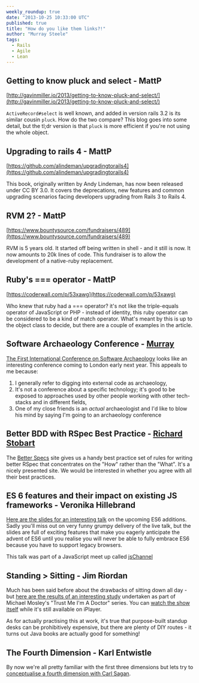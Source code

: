 ```yaml
---
weekly_roundup: true
date: "2013-10-25 10:33:00 UTC"
published: true
title: "How do you like them links?!"
author: "Murray Steele"
tags:
  - Rails
  - Agile
  - Lean
---
```


## Getting to know pluck and select - MattP

[http://gavinmiller.io/2013/getting-to-know-pluck-and-select/](http://gavinmiller.io/2013/getting-to-know-pluck-and-select/)

`ActiveRecord#select` is well known, and added in version rails 3.2 is its similar cousin `pluck`. How do the two compare? This blog goes into some detail, but the tl;dr version is that `pluck` is more efficient if you're not using the whole object.

## Upgrading to rails 4 - MattP

[https://github.com/alindeman/upgradingtorails4](https://github.com/alindeman/upgradingtorails4)

This book, originally written by Andy Lindeman, has now been released under CC BY 3.0. It covers the deprecations, new features and common upgrading scenarios facing developers upgrading from Rails 3 to Rails 4.

## RVM 2? - MattP

[https://www.bountysource.com/fundraisers/489](https://www.bountysource.com/fundraisers/489)

RVM is 5 years old.  It started off being written in shell - and it still is now. It now amounts to 20k lines of code. This fundraiser is to allow the development of a native-ruby replacement.

## Ruby's === operator - MattP

[https://coderwall.com/p/53xawg](https://coderwall.com/p/53xawg)

Who knew that ruby had a === operator? it's not like the triple-equals operator of JavaScript or PHP - instead of identity, this ruby operator can be considered to be a kind of match operator. What's meant by this is up to the object class to decide, but there are a couple of examples in the article.

## Software Archaeology Conference - [Murray](/people/murray-steele)

[The First International Conference on Software Archaeology](http://www.ticosa.org/) looks like an interesting conference coming to London early next year.  This appeals to me because:

  1. I generally refer to digging into external code as archaeology,
  2. It's not a conference about a specific technology; it's good to be exposed to approaches used by other people working with other tech-stacks and in different fields,
  3. One of my close friends is an *actual* archaeologist and I'd like to blow his mind by saying I'm going to an archaeology conference

## Better BDD with RSpec Best Practice - [Richard Stobart](/people/richard-stobart)

The [Better Specs](http://betterspecs.org) site gives us a handy best practice set of rules for writing better RSpec that concentrates on the "How" rather than the "What".  It's a nicely presented site.  We would be interested in whether you agree with all their best practices.

## ES 6 features and their impact on existing JS frameworks - Veronika Hillebrand

[Here are the slides for an interesting talk](http://bengillies.tiddlyspace.com/bags/bengillies_public/tiddlers/The%20Evolution%20of%20Web%20Frameworks_%20ES6%20and%20Beyond.pdf) on the upcoming ES6 additions. Sadly you'll miss out on very funny grumpy delivery of the live talk, but the slides are full of exciting features that make you eagerly anticipate the advent of ES6 until you realise you will never be able to fully embrace ES6 because you have to support legacy browsers.

This talk was part of a JavaScript meet up called [jsChannel](http://www.meetup.com/JSChannel-London/)

## Standing > Sitting - Jim Riordan

Much has been said before about the drawbacks of sitting down all day - but [here are the results of an interesting study](http://www.bbc.co.uk/news/magazine-24532996) undertaken as part of Michael Mosley's "Trust Me I'm A Doctor" series. You can [watch the show itself](http://www.bbc.co.uk/iplayer/episode/b03dwmf1/Trust_Me_Im_A_Doctor_Episode_2/) while it's still available on iPlayer.

As for actually practising this at work, it's true that purpose-built standup desks can be prohibitively expensive, but there are plenty of DIY routes - it turns out Java books are actually good for something!

## The Fourth Dimension - Karl Entwistle

By now we're all pretty familiar with the first three dimensions but lets try to [conceptualise a fourth dimension with Carl Sagan](http://www.youtube.com/watch?v=UnURElCzGc0).

